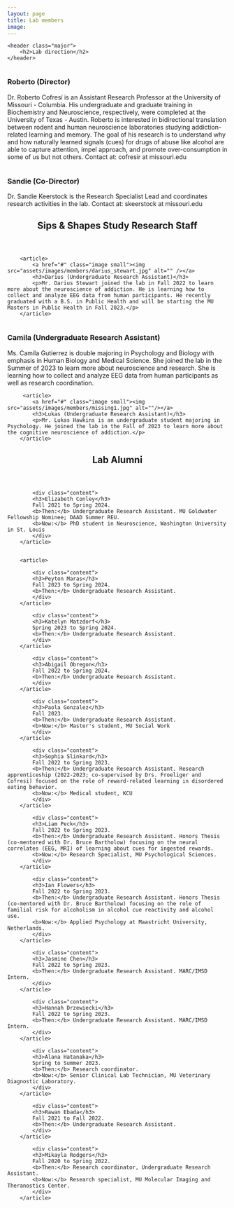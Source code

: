 ```yaml
---
layout: page
title: Lab members
image: 
---
```

<section>

	<header class="major">
		<h2>Lab direction</h2>
	</header>
	
	
<div>
			<a href="#" class="image small"><img src="assets/images/members/roberto_cofresi.png" alt="" /></a>
			<h3>Roberto (Director)</h3>
			<p>Dr. Roberto Cofresí is an Assistant Research Professor at the University of Missouri - Columbia. His undergraduate and graduate training in Biochemistry and Neuroscience, respectively, were completed at the University of Texas - Austin. Roberto is interested in  bidirectional translation between rodent and human neuroscience laboratories studying addiction-related learning and memory. The goal of his research is to understand why and how naturally learned signals (cues) for drugs of abuse like alcohol are able to capture attention, impel approach, and promote over-consumption in some of us but not others. Contact at: cofresir at missouri.edu</p>
		
</div>



<div>
			<a href="#" class="image small"><img src="assets/images/members/missing1.png" alt="" /></a>
			<h3>Sandie (Co-Director)</h3>
			<p>Dr. Sandie Keerstock is the Research Specialist Lead and coordinates research activities in the lab. Contact at: skeerstock at missouri.edu</p>
		
</div>


</section>
		
		
		
		
<section>
	<header class="major">
		<h2>Sips & Shapes Study Research Staff </h2>
	</header>
	
<div class="posts">
	
		<article>
			<a href="#" class="image small"><img src="assets/images/members/darius_stewart.jpg" alt="" /></a>
			<h3>Darius (Undergraduate Research Assistant)</h3>
			<p>Mr. Darius Stewart joined the lab in Fall 2022 to learn more about the neuroscience of addiction. He is learning how to collect and analyze EEG data from human participants. He recently graduated with a B.S. in Public Health and will be starting the MU Masters in Public Health in Fall 2023.</p>
		</article>


  <article>
			<a href="#" class="image small"><img src="assets/images/members/Professional_Headshot_Camila.jpg" alt=""/></a>
			<h3>Camila (Undergraduate Research Assistant)</h3>
			<p>Ms. Camila Gutierrez is double majoring in Psychology and Biology with emphasis in Human Biology and Medical Science. She joined the lab in the Summer of 2023 to learn more about neuroscience and research. She is learning how to collect and analyze EEG data from human participants as well as research coordination.</p>
		</article>
	
  
		 <article>
			<a href="#" class="image small"><img src="assets/images/members/missing1.jpg" alt=""/></a>
			<h3>Lukas (Undergraduate Research Assistant)</h3>
			<p>Mr. Lukas Hawkins is an undergraduate student majoring in Psychology. He joined the lab in the Fall of 2023 to learn more about the cognitive neuroscience of addiction.</p>
		</article>
			
		

</div>
</section>





		



		
<section>
	<header class="major">
		<h2>Lab Alumni </h2>
	</header>
	
<div class="features">

		
<article>
			
			<div class="content">
			<h3>Elizabeth Conley</h3>  
			Fall 2021 to Spring 2024.
			<b>Then:</b> Undergraduate Research Assistant. MU Goldwater Fellowship Nominee; DAAD Summer REU.
			<b>Now:</b> PhD student in Neuroscience, Washington University in St. Louis
			</div>
		</article>
		
		
		<article>
			
			<div class="content">
			<h3>Peyton Maras</h3>  
			Fall 2023 to Spring 2024.
			<b>Then:</b> Undergraduate Research Assistant. 
			</div>
		</article>

<article>
			
			<div class="content">
			<h3>Katelyn Matzdorf</h3>  
			Spring 2023 to Spring 2024.
			<b>Then:</b> Undergraduate Research Assistant.
			</div>
		</article>
		
		
<article>
			
			<div class="content">
			<h3>Abigail Obregon</h3>  
			Fall 2022 to Spring 2024.
			<b>Then:</b> Undergraduate Research Assistant. 
			</div>
		</article>


<article>
			
			<div class="content">
			<h3>Paola Gonzalez</h3>  
			Fall 2023.
			<b>Then:</b> Undergraduate Research Assistant. 
			<b>Now:</b> Master's student, MU Social Work
			</div>
		</article>		

<article>
			
			<div class="content">
			<h3>Sophia Slinkard</h3>  
			Fall 2022 to Spring 2023.
			<b>Then:</b> Undergraduate Research Assistant. Research apprenticeship (2022-2023; co-supervised by Drs. Froeliger and Cofresi) focused on the role of reward-related learning in disordered eating behavior.
			<b>Now:</b> Medical student, KCU
			</div>
		</article>
		
		
<article>
			
			<div class="content">
			<h3>Liam Peck</h3>
			Fall 2022 to Spring 2023.
			<b>Then:</b> Undergraduate Research Assistant. Honors Thesis (co-mentored with Dr. Bruce Bartholow) focusing on the neural correlates (EEG, MRI) of learning about cues for ingested rewards.
			<b>Now:</b> Research Specialist, MU Psychological Sciences.
			</div>
		</article>
	
	
<article>
			
			<div class="content">
			<h3>Ian Flowers</h3> 
			Fall 2022 to Spring 2023.
			<b>Then:</b> Undergraduate Research Assistant. Honors Thesis (co-mentored with Dr. Bruce Bartholow) focusing on the role of familial risk for alcoholism in alcohol cue reactivity and alcohol use.
			<b>Now:</b> Applied Psychology at Maastricht University, Netherlands.
			</div>
		</article>


<article>
			
			<div class="content">
			<h3>Jasmine Chen</h3> 
			Fall 2022 to Spring 2023.
			<b>Then:</b> Undergraduate Research Assistant. MARC/IMSD Intern.
			</div>
		</article>
		
		
<article>
			
			<div class="content">
			<h3>Hannah Drzewiecki</h3> 
			Fall 2022 to Spring 2023.
			<b>Then:</b> Undergraduate Research Assistant. MARC/IMSD Intern.
			</div>
		</article>

	
<article>
			
			<div class="content">
			<h3>Alana Hatanaka</h3> 
			Spring to Summer 2023.
			<b>Then:</b> Research coordinator.
			<b>Now:</b> Senior Clinical Lab Technician, MU Veterinary Diagnostic Laboratory.
			</div>
		</article>


<article>
			
			<div class="content">
			<h3>Rawan Ebada</h3> 
			Fall 2021 to Fall 2022.
			<b>Then:</b> Undergraduate Research Assistant.
			</div>
		</article>
		
		
<article>
			
			<div class="content">
			<h3>Mikayla Rodgers</h3> 
			Fall 2020 to Spring 2022.
			<b>Then:</b> Research coordinator, Undergraduate Research Assistant.
			<b>Now:</b> Research specialist, MU Molecular Imaging and Theranostics Center.
			</div>
		</article>
		
	
		

		


</div>
</section>


